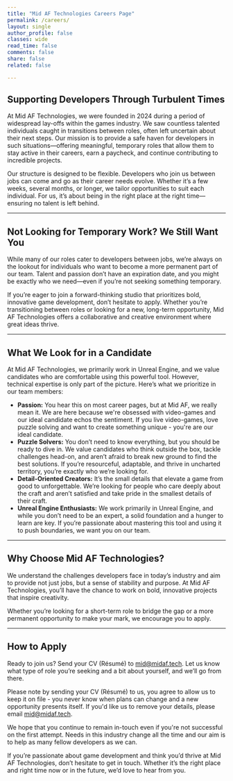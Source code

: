 ```yaml
---
title: "Mid AF Technologies Careers Page"
permalink: /careers/
layout: single
author_profile: false
classes: wide
read_time: false
comments: false
share: false
related: false

---
```


## Supporting Developers Through Turbulent Times  
At Mid AF Technologies, we were founded in 2024 during a period of widespread lay-offs within the games industry. We saw countless talented individuals caught in transitions between roles, often left uncertain about their next steps. Our mission is to provide a safe haven for developers in such situations—offering meaningful, temporary roles that allow them to stay active in their careers, earn a paycheck, and continue contributing to incredible projects.

Our structure is designed to be flexible. Developers who join us between jobs can come and go as their career needs evolve. Whether it’s a few weeks, several months, or longer, we tailor opportunities to suit each individual. For us, it’s about being in the right place at the right time—ensuring no talent is left behind.

---

## Not Looking for Temporary Work? We Still Want You  
While many of our roles cater to developers between jobs, we’re always on the lookout for individuals who want to become a more permanent part of our team. Talent and passion don’t have an expiration date, and you might be exactly who we need—even if you’re not seeking something temporary.

If you’re eager to join a forward-thinking studio that prioritizes bold, innovative game development, don’t hesitate to apply. Whether you’re transitioning between roles or looking for a new, long-term opportunity, Mid AF Technologies offers a collaborative and creative environment where great ideas thrive.

---

## What We Look for in a Candidate  
At Mid AF Technologies, we primarily work in Unreal Engine, and we value candidates who are comfortable using this powerful tool. However, technical expertise is only part of the picture. Here’s what we prioritize in our team members:
 
- **Passion:** You hear this on most career pages, but at Mid AF, we really mean it. We are here because we're obsessed with video-games and our ideal candidate echos the sentiment. If you live video-games, love puzzle solving and want to create something unique - you're are our ideal candidate.
- **Puzzle Solvers:** You don’t need to know everything, but you should be ready to dive in. We value candidates who think outside the box, tackle challenges head-on, and aren’t afraid to break new ground to find the best solutions. If you’re resourceful, adaptable, and thrive in uncharted territory, you’re exactly who we’re looking for.
- **Detail-Oriented Creators:** It’s the small details that elevate a game from good to unforgettable. We’re looking for people who care deeply about the craft and aren’t satisfied and take pride in the smallest details of their craft.
- **Unreal Engine Enthusiasts:** We work primarily in Unreal Engine, and while you don’t need to be an expert, a solid foundation and a hunger to learn are key. If you’re passionate about mastering this tool and using it to push boundaries, we want you on our team.

---

## Why Choose Mid AF Technologies?  
We understand the challenges developers face in today’s industry and aim to provide not just jobs, but a sense of stability and purpose. At Mid AF Technologies, you’ll have the chance to work on bold, innovative projects that inspire creativity.  

Whether you’re looking for a short-term role to bridge the gap or a more permanent opportunity to make your mark, we encourage you to apply.

---

## How to Apply  
Ready to join us? Send your CV (Résumé) to [mid@midaf.tech](mailto:mid@midaf.tech). Let us know what type of role you’re seeking and a bit about yourself, and we’ll go from there. 

Please note by sending your CV (Résumé) to us, you agree to allow us to keep it on file - you never know when plans can change and a new opportunity presents itself. If you'd like us to remove your details, please email [mid@midaf.tech](mailto:mid@midaf.tech).

We hope that you continue to remain in-touch even if you're not successful on the first attempt. Needs in this industry change all the time and our aim is to help as many fellow developers as we can.

If you’re passionate about game development and think you’d thrive at Mid AF Technologies, don’t hesitate to get in touch. Whether it’s the right place and right time now or in the future, we’d love to hear from you.
